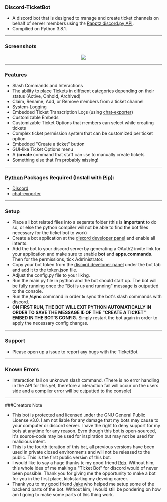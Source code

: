 ### Discord-TicketBot
- A discord bot that is designed to manage and create ticket channels on behalf of server members using the [Rapptz discord.py API](https://github.com/Rapptz/discord.py).
- Compilied on Python 3.8.1.  

---
### Screenshots

<p align="center">
  <img src="https://cdn.discordapp.com/attachments/825594967777869838/1106811576897503282/ticket-bot-demo.gif" />
</p>

---
### Features
- Slash Commands and Interactions
- The ability to place Tickets in different categories depending on their status (Active, Onhold, Archived)
- Claim, Rename, Add, or Remove members from a ticket channel
- System-Logging
- Embedded Ticket Transcription Logs (using [chat-exporter](https://pypi.org/project/chat-exporter/))
- Customizable Embeds
- Customizable Ticket Options that members can select while creating tickets
- Complex ticket permission system that can be customized per ticket option
- Embedded "Create a ticket" button
- GUI-like Ticket Options menu
- A **/create** command that staff can use to manually create tickets
- Something else that I'm probably missing!

---
### [Python](https://www.python.org/downloads/) Packages Required (Install with [Pip](https://pip.pypa.io/en/stable/installing/)):
- [Discord](https://pypi.org/project/discord.py/)
- [chat-exporter](https://pypi.org/project/chat-exporter/)

---
### Setup
- Place all bot related files into a seperate folder (this is **important** to do so, or else the python compiler will not be able to find the bot files necessary for the ticket bot to work)
- Create a bot application at the [discord developer panel](https://discord.com/developers/applications) and enable all intents. 
- Add the bot to your discord server by generating a OAuth2 invite link for your application and make sure to enable **bot** and **apps.commands**. Then for the permissions, tick Administrator.
- Copy your bot token from the [discord developer panel](https://discord.com/developers/applications) under the bot tab and add it to the token.json file.
- Adjust the config.py file to your liking.
- Run the main.py file in python and the bot should start up. The bot will be fully running once the "Bot is up and running" message is outputted to the console.
- Run the **/sync** command in order to sync the bot's slash commands with discord.
- **ON FIRST RUN, THE BOT WILL EXIT PYTHON AUTOMATICALLY IN ORDER TO SAVE THE MESSAGE ID OF THE "CREATE A TICKET" EMBED IN THE BOT'S CONFIG.** Simply restart the bot again in order to apply the necessary config changes.

---
### Support
- Please open up a issue to report any bugs with the TicketBot.

---
### Known Errors
- Interaction fail on unknown slash command. (There is no error handling in the API for this yet, therefore a interaction fail will occur on the users side and a compiler error will be outputted to the console)

---
###Creators Note
- This bot is protected and licensed under the GNU General Public License v3.0. I am not liable for any damage that my bots may cause to your computer or discord server. I have the right to deny support for my bots at anytime for any reason. Even though this bot is open-sourced, it's source-code may be used for inspiration but may not be used for malicious intent.  
- This is the fourth iteration of this bot, all previous versions have been used in private closed environments and will not be released to the public. This is the first public version of this bot.
- I would like to say a huge thanks to my good friend [Reb](https://rebsdesigns.com/). Without him, this whole idea of me making a "Ticket Bot" for discord would of never been possible. Thank you for giving me the opportunity to make a bot for you in the first place, kickstarting my devving career.
- Thank you to my good friend [Jake](https://github.com/jfmcdavitt) who helped me setup some of the backend parts of the bot. Without him, I would still be pondering on how am I going to make some parts of this thing work.
